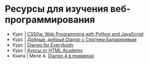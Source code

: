 # Ресурсы для изучения веб-программирования

- Курс | [CS50w. Web Programming with Python and JavaScript](https://cs50.harvard.edu/web/2020/)
- Курс | [Добрый, добрый Django с Сергеем Балакиревым](https://stepik.org/course/183363/info)
- Курс | [Django for Everybody](https://www.dj4e.com/)
- Курс | [Курсы от HTML Academy](https://htmlacademy.ru/)
- Книга | Меле А. [Django 4 в примерах](https://dmkpress.com/catalog/computer/web/978-5-93700-204-4/)
